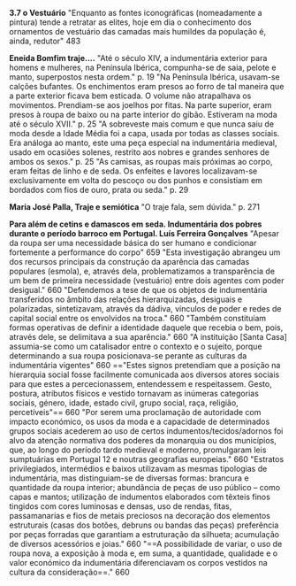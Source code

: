 **3.7 o Vestuário**
"Enquanto as fontes iconográficas (nomeadamente a pintura) tende a retratar as elites, hoje em dia o conhecimento dos ornamentos de vestuário das camadas mais humildes da população é, ainda, redutor" 483

**Eneida Bomfim traje....**
"Até o século XIV, a indumentária exterior para homens e mulheres, na Península Ibérica, compunha-se de saia, pelote e manto, superpostos nesta ordem." p. 19
"Na Península Ibérica, usavam-se calções bufantes. Os enchimentos eram presos ao forro de tal maneira que a parte exterior ficava bem esticada. O volume não atrapalhava os movimentos. Prendiam-se aos joelhos por fitas. Na parte superior, eram presos à roupa de baixo ou na parte interior do gibão. Estiveram na moda até o século XVII." p. 25
"A sobreveste mais comum e que nunca saiu de moda desde a Idade Média foi a capa, usada por todas as classes sociais. Era análoga ao manto, este uma peça especial na indumentária medieval, usado em ocasiões solenes, restrito aos nobres e grandes senhores de ambos os sexos." p. 25
"As camisas, as roupas mais próximas ao corpo, eram feitas de linho e de seda. Os enfeites e lavores localizavam-se exclusivamente em volta do pescoço ou dos punhos e consistiam em bordados com fios de ouro, prata ou seda." p. 29

**Maria José Palla, Traje e semiótica**
"O traje fala, sem dúvida." p. 271

**Para além de cetins e damascos em seda. Indumentária dos pobres durante o período barroco em Portugal. Luís Ferreira Gonçalves**
"Apesar da roupa ser uma necessidade básica do ser humano e condicionar fortemente a performance do corpo" 659
"Esta investigação abrangeu um dos recursos principais da construção da aparência das camadas populares (esmola), e, através dela, problematizamos
a transparência de um bem de primeira necessidade (vestuário) entre dois agentes com poder desigual." 660
"Defendemos a tese de que os objetos de indumentária transferidos no âmbito das relações hierarquizadas, desiguais e polarizadas, sintetizavam, através da dádiva, vínculos de poder e redes de capital social entre os envolvidos na troca." 660
"Também constituíam formas operativas de definir a identidade daquele
que recebia o bem, pois, através dele, se delimitava a sua aparência." 660
"A instituição [Santa Casa] assumia-se como um catalisador entre o contexto e o sujeito, porque determinando a sua roupa posicionava-se perante as culturas da indumentária vigentes" 660
=="Estes signos pretendiam que a posição na hierarquia social fosse facilmente comunicada aos diversos atores sociais para que estes a percecionassem, entendessem e respeitassem. Gesto, postura, atributos físicos e vestido tornavam as inúmeras categorias sociais, género, idade, estado civil, grupo social, raça, religião, percetíveis"== 660
"Por serem uma proclamação de autoridade com impacto económico, os usos da moda e a capacidade de determinados grupos sociais acederem ao uso de certos indumentos/tecidos/adornos foi alvo da atenção normativa dos poderes
da monarquia ou dos municípios, que, ao longo do período tardo medieval e moderno, promulgaram leis sumptuárias em Portugal 12 e noutras geografias
europeias." 660
"Estratos privilegiados, intermédios e baixos utilizavam as mesmas tipologias de indumentária, mas distinguiam-se de diversas formas: brancura e
quantidade da roupa interior; abundância de peças de uso público – como capas e mantos; utilização de indumentos elaborados com têxteis finos tingidos
com cores luminosas e densas, uso de rendas, fitas, passamanarias e fios de metais preciosos na decoração dos elementos estruturais (casas dos botões, debruns ou bandas das peças) preferência por peças forradas
que garantiam a estruturação da silhueta; acumulação
de diversos acessórios e joias." 660
"==A possibilidade de variar, o uso de roupa nova, a exposição à moda e, em
suma, a quantidade, qualidade e o valor económico da indumentária diferenciavam os corpos vestidos na cultura da consideração==." 660
